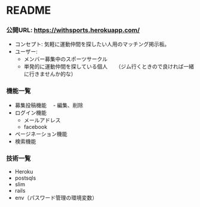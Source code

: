 # README

### 公開URL: https://withsports.herokuapp.com/
- コンセプト: 気軽に運動仲間を探したい人用のマッチング掲示板。
- ユーザー:
     - メンバー募集中のスポーツサークル
     - 単発的に運動仲間を探している個人
　     （ジム行くときので良ければ一緒に行きませんか的な）

### 機能一覧
- 募集投稿機能
　- 編集、削除
- ログイン機能
  -  メールアドレス
  - facebook
- ページネーション機能
- 検索機能

### 技術一覧
- Heroku
- postsqls
- slim
- rails
- env（パスワード管理の環境変数）
